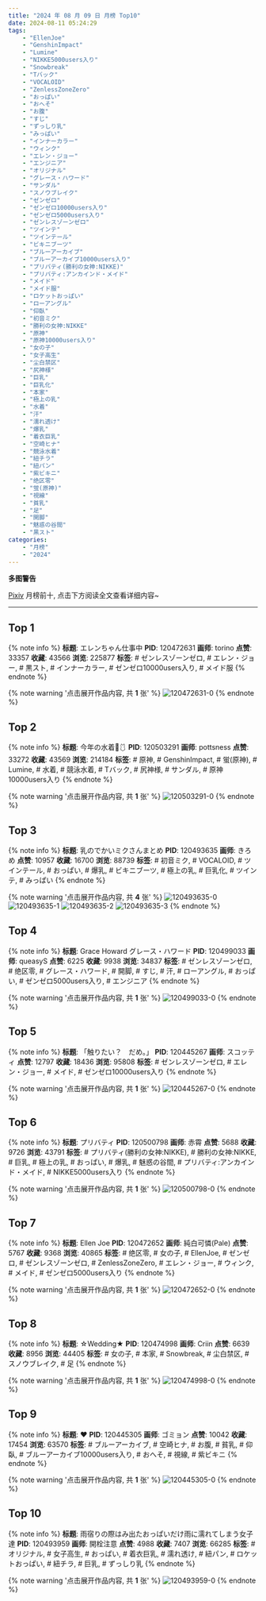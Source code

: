 ```yaml
---
title: "2024 年 08 月 09 日 月榜 Top10"
date: 2024-08-11 05:24:29
tags:
    - "EllenJoe"
    - "GenshinImpact"
    - "Lumine"
    - "NIKKE5000users入り"
    - "Snowbreak"
    - "Tバック"
    - "VOCALOID"
    - "ZenlessZoneZero"
    - "おっぱい"
    - "おへそ"
    - "お腹"
    - "すじ"
    - "ずっしり乳"
    - "みっぱい"
    - "インナーカラー"
    - "ウィンク"
    - "エレン・ジョー"
    - "エンジニア"
    - "オリジナル"
    - "グレース・ハワード"
    - "サンダル"
    - "スノウブレイク"
    - "ゼンゼロ"
    - "ゼンゼロ10000users入り"
    - "ゼンゼロ5000users入り"
    - "ゼンレスゾーンゼロ"
    - "ツインテ"
    - "ツインテール"
    - "ビキニブーツ"
    - "ブルーアーカイブ"
    - "ブルーアーカイブ10000users入り"
    - "プリバティ(勝利の女神:NIKKE)"
    - "プリバティ:アンカインド・メイド"
    - "メイド"
    - "メイド服"
    - "ロケットおっぱい"
    - "ローアングル"
    - "仰臥"
    - "初音ミク"
    - "勝利の女神:NIKKE"
    - "原神"
    - "原神10000users入り"
    - "女の子"
    - "女子高生"
    - "尘白禁区"
    - "尻神様"
    - "巨乳"
    - "巨乳化"
    - "本家"
    - "極上の乳"
    - "水着"
    - "汗"
    - "濡れ透け"
    - "爆乳"
    - "着衣巨乳"
    - "空崎ヒナ"
    - "競泳水着"
    - "紐チラ"
    - "紐パン"
    - "紫ビキニ"
    - "绝区零"
    - "蛍(原神)"
    - "視線"
    - "貧乳"
    - "足"
    - "開脚"
    - "魅惑の谷間"
    - "黒スト"
categories:
    - "月榜"
    - "2024"
---
```


<i class="fa fa-triangle-exclamation"></i>**多图警告**<i class="fa fa-triangle-exclamation"></i>

[Pixiv](https://www.pixiv.net/) 月榜前十, 点击下方阅读全文查看详细内容~

<!-- more -->

---

## Top 1

{% note info %}
**标题**: エレンちゃん仕事中
**PID**: 120472631 **画师**: torino
**点赞**: 33357 **收藏**: 43566 **浏览**: 225877
**标签**: # ゼンレスゾーンゼロ, # エレン・ジョー, # 黒スト, # インナーカラー, # ゼンゼロ10000users入り, # メイド服
{% endnote %}

{% note warning '点击展开作品内容, 共 **1** 张' %}
![120472631-0](https://i.pixiv.re/img-original/img/2024/07/13/00/00/21/120472631_p0.jpg)
{% endnote %}

## Top 2

{% note info %}
**标题**: 今年の水着🌊🩱
**PID**: 120503291 **画师**: pottsness
**点赞**: 33272 **收藏**: 43569 **浏览**: 214184
**标签**: # 原神, # GenshinImpact, # 蛍(原神), # Lumine, # 水着, # 競泳水着, # Tバック, # 尻神様, # サンダル, # 原神10000users入り
{% endnote %}

{% note warning '点击展开作品内容, 共 **1** 张' %}
![120503291-0](https://i.pixiv.re/img-original/img/2024/07/14/00/00/19/120503291_p0.jpg)
{% endnote %}

## Top 3

{% note info %}
**标题**: 乳のでかいミクさんまとめ
**PID**: 120493635 **画师**: きろめ
**点赞**: 10957 **收藏**: 16700 **浏览**: 88739
**标签**: # 初音ミク, # VOCALOID, # ツインテール, # おっぱい, # 爆乳, # ビキニブーツ, # 極上の乳, # 巨乳化, # ツインテ, # みっぱい
{% endnote %}

{% note warning '点击展开作品内容, 共 **4** 张' %}
![120493635-0](https://i.pixiv.re/img-original/img/2024/07/13/19/00/19/120493635_p0.jpg)
![120493635-1](https://i.pixiv.re/img-original/img/2024/07/13/19/00/19/120493635_p1.jpg)
![120493635-2](https://i.pixiv.re/img-original/img/2024/07/13/19/00/19/120493635_p2.jpg)
![120493635-3](https://i.pixiv.re/img-original/img/2024/07/13/19/00/19/120493635_p3.jpg)
{% endnote %}

## Top 4

{% note info %}
**标题**: Grace Howard  グレース・ハワード
**PID**: 120499033 **画师**: queasyS
**点赞**: 6225 **收藏**: 9938 **浏览**: 34837
**标签**: # ゼンレスゾーンゼロ, # 绝区零, # グレース・ハワード, # 開脚, # すじ, # 汗, # ローアングル, # おっぱい, # ゼンゼロ5000users入り, # エンジニア
{% endnote %}

{% note warning '点击展开作品内容, 共 **1** 张' %}
![120499033-0](https://i.pixiv.re/img-original/img/2024/07/13/21/58/36/120499033_p0.png)
{% endnote %}

## Top 5

{% note info %}
**标题**: 「触りたい？　だめ。」
**PID**: 120445267 **画师**: スコッティ
**点赞**: 12797 **收藏**: 18436 **浏览**: 95808
**标签**: # ゼンレスゾーンゼロ, # エレン・ジョー, # メイド, # ゼンゼロ10000users入り
{% endnote %}

{% note warning '点击展开作品内容, 共 **1** 张' %}
![120445267-0](https://i.pixiv.re/img-original/img/2024/07/12/00/00/13/120445267_p0.jpg)
{% endnote %}

## Top 6

{% note info %}
**标题**: プリバティ
**PID**: 120500798 **画师**: 赤霄
**点赞**: 5688 **收藏**: 9726 **浏览**: 43791
**标签**: # プリバティ(勝利の女神:NIKKE), # 勝利の女神:NIKKE, # 巨乳, # 極上の乳, # おっぱい, # 爆乳, # 魅惑の谷間, # プリバティ:アンカインド・メイド, # NIKKE5000users入り
{% endnote %}

{% note warning '点击展开作品内容, 共 **1** 张' %}
![120500798-0](https://i.pixiv.re/img-original/img/2024/07/13/22/48/06/120500798_p0.png)
{% endnote %}

## Top 7

{% note info %}
**标题**: Ellen Joe
**PID**: 120472652 **画师**: 純白可憐(Pale)
**点赞**: 5767 **收藏**: 9368 **浏览**: 40865
**标签**: # 绝区零, # 女の子, # EllenJoe, # ゼンゼロ, # ゼンレスゾーンゼロ, # ZenlessZoneZero, # エレン・ジョー, # ウィンク, # メイド, # ゼンゼロ5000users入り
{% endnote %}

{% note warning '点击展开作品内容, 共 **1** 张' %}
![120472652-0](https://i.pixiv.re/img-original/img/2024/07/13/00/00/24/120472652_p0.jpg)
{% endnote %}

## Top 8

{% note info %}
**标题**: ☆Wedding★
**PID**: 120474998 **画师**: Criin
**点赞**: 6639 **收藏**: 8956 **浏览**: 44405
**标签**: # 女の子, # 本家, # Snowbreak, # 尘白禁区, # スノウブレイク, # 足
{% endnote %}

{% note warning '点击展开作品内容, 共 **1** 张' %}
![120474998-0](https://i.pixiv.re/img-original/img/2024/07/13/01/05/55/120474998_p0.jpg)
{% endnote %}

## Top 9

{% note info %}
**标题**: ❤
**PID**: 120445305 **画师**: ゴミョン
**点赞**: 10042 **收藏**: 17454 **浏览**: 63570
**标签**: # ブルーアーカイブ, # 空崎ヒナ, # お腹, # 貧乳, # 仰臥, # ブルーアーカイブ10000users入り, # おへそ, # 視線, # 紫ビキニ
{% endnote %}

{% note warning '点击展开作品内容, 共 **1** 张' %}
![120445305-0](https://i.pixiv.re/img-original/img/2024/07/12/00/00/20/120445305_p0.jpg)
{% endnote %}

## Top 10

{% note info %}
**标题**: 雨宿りの際はみ出たおっぱいだけ雨に濡れてしまう女子達
**PID**: 120493959 **画师**: 開栓注意
**点赞**: 4988 **收藏**: 7407 **浏览**: 66285
**标签**: # オリジナル, # 女子高生, # おっぱい, # 着衣巨乳, # 濡れ透け, # 紐パン, # ロケットおっぱい, # 紐チラ, # 巨乳, # ずっしり乳
{% endnote %}

{% note warning '点击展开作品内容, 共 **1** 张' %}
![120493959-0](https://i.pixiv.re/img-original/img/2024/07/13/19/11/39/120493959_p0.jpg)
{% endnote %}
